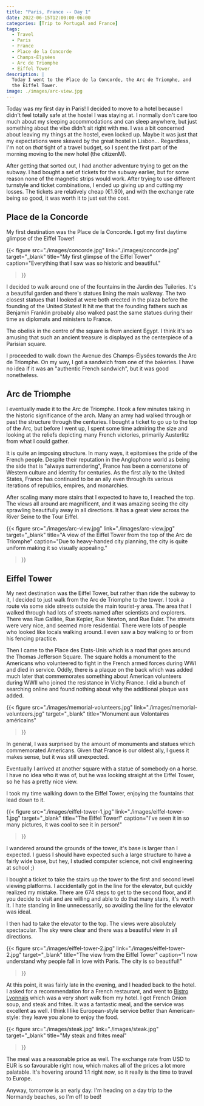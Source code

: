 ```yaml
---
title: "Paris, France -- Day 1"
date: 2022-06-15T12:00:00-06:00
categories: [Trip to Portugal and France]
tags:
  - Travel
  - Paris
  - France
  - Place de la Concorde
  - Champs-Élysées
  - Arc de Triomphe
  - Eiffel Tower
description: |
  Today I went to the Place de la Concorde, the Arc de Triomphe, and
  the Eiffel Tower.
image: ./images/arc-view.jpg
---
```


Today was my first day in Paris! I decided to move to a hotel because I didn't
feel totally safe at the hostel I was staying at. I normally don't care too much
about my sleeping accommodations and can sleep anywhere, but just something
about the vibe didn't sit right with me. I was a bit concerned about leaving my
things at the hostel, even locked up. Maybe it was just that my expectations
were skewed by the great hostel in Lisbon... Regardless, I'm not on *that* tight
of a travel budget, so I spent the first part of the morning moving to the new
hotel (the citizenM).

After getting that sorted out, I had another adventure trying to get on the
subway. I had bought a set of tickets for the subway earlier, but for some
reason none of the magnetic strips would work. After trying to use different
turnstyle and ticket combinations, I ended up giving up and cutting my losses.
The tickets are relatively cheap (€1.90), and with the exchange rate being so
good, it was worth it to just eat the cost.

## Place de la Concorde

My first destination was the Place de la Concorde. I got my first daytime
glimpse of the Eiffel Tower!

{{< figure
      src="./images/concorde.jpg"
      link="./images/concorde.jpg"
      target="_blank"
      title="My first glimpse of the Eiffel Tower"
      caption="Everything that I saw was so historic and beautiful."
>}}

I decided to walk around one of the fountains in the Jardin des Tuileries. It's
a beautiful garden and there's statues lining the main walkway. The two closest
statues that I looked at were both erected in the plaza before the founding of
the United States! It hit me that the founding fathers such as Benjamin Franklin
probably also walked past the same statues during their time as diplomats and
ministers to France.

The obelisk in the centre of the square is from ancient Egypt. I think it's so
amusing that such an ancient treasure is displayed as the centerpiece of a
Parisian square.

I proceeded to walk down the Avenue des Champs-Élysées towards the Arc de
Triomphe. On my way, I got a sandwich from one of the bakeries. I have no idea
if it was an "authentic French sandwich", but it was good nonetheless.

## Arc de Triomphe

I eventually made it to the Arc de Triomphe. I took a few minutes taking in the
historic significance of the arch. Many an army had walked through or past the
structure through the centuries. I bought a ticket to go up to the top of the
Arc, but before I went up, I spent some time admiring the size and looking at
the reliefs depicting many French victories, primarily Austerlitz from what I
could gather.

It is quite an imposing structure. In many ways, it epitomises the pride of the
French people. Despite their reputation in the Anglophone world as being the
side that is "always surrendering", France has been a cornerstone of Western
culture and identity for centuries. As the first ally to the United States,
France has continued to be an ally even through its various iterations of
republics, empires, and monarchies.

After scaling many more stairs that I expected to have to, I reached the top.
The views all around are magnificent, and it was amazing seeing the city
sprawling beautifully away in all directions. It has a great view across the
River Seine to the Tour Eiffel.

{{< figure
      src="./images/arc-view.jpg"
      link="./images/arc-view.jpg"
      target="_blank"
      title="A view of the Eiffel Tower from the top of the Arc de Triomphe"
      caption="Due to heavy-handed city planning, the city is quite uniform making it so visually appealing."
>}}

## Eiffel Tower

My next destination was the Eiffel Tower, but rather than ride the subway to it,
I decided to just walk from the Arc de Triomphe to the tower. I took a route via
some side streets outside the main tourist-y area. The area that I walked
through had lots of streets named after scientists and explorers. There was Rue
Galilée, Rue Kepler, Rue Newton, and Rue Euler. The streets were very nice, and
seemed more residential. There were lots of people who looked like locals
walking around. I even saw a boy walking to or from his fencing practice.

Then I came to the Place des Etats-Unis which is a road that goes around the
Thomas Jefferson Square. The square holds a monument to the Americans who
volunteered to fight in the French armed forces during WWI and died in service.
Oddly, there is a plaque on the back which was added much later that
commemorates something about American volunteers during WWII who joined the
resistance in Vichy France. I did a bunch of searching online and found nothing
about why the additional plaque was added.

{{< figure
      src="./images/memorial-volunteers.jpg"
      link="./images/memorial-volunteers.jpg"
      target="_blank"
      title="Monument aux Volontaires américains"
>}}

In general, I was surprised by the amount of monuments and statues which
commemorated Americans. Given that France is our oldest ally, I guess it makes
sense, but it was still unexpected.

Eventually I arrived at another square with a statue of somebody on a horse. I
have no idea who it was of, but he was looking straight at the Eiffel Tower, so
he has a pretty nice view.

I took my time walking down to the Eiffel Tower, enjoying the fountains that
lead down to it.

{{< figure
      src="./images/eiffel-tower-1.jpg"
      link="./images/eiffel-tower-1.jpg"
      target="_blank"
      title="The Eiffel Tower!"
      caption="I've seen it in so many pictures, it was cool to see it in person!"
>}}

I wandered around the grounds of the tower, it's base is larger than I expected.
I guess I should have expected such a large structure to have a fairly wide
base, but hey, I studied computer science, not civil engineering at school ;)

I bought a ticket to take the stairs up the tower to the first and second level
viewing platforms. I accidentally got in the line for the elevator, but quickly
realized my mistake. There are 674 steps to get to the second floor, and if you
decide to visit and are willing and able to do that many stairs, it's worth it.
I hate standing in line unnecessarily, so avoiding the line for the elevator was
ideal.

I then had to take the elevator to the top. The views were absolutely
spectacular. The sky were clear and there was a beautiful view in all
directions.

{{< figure
      src="./images/eiffel-tower-2.jpg"
      link="./images/eiffel-tower-2.jpg"
      target="_blank"
      title="The view from the Eiffel Tower"
      caption="I now understand why people fall in love with Paris. The city is so beautiful!"
>}}

At this point, it was fairly late in the evening, and I headed back to the
hotel. I asked for a recommendation for a French restaurant, and went to [Bistro
Lyonnais](https://goo.gl/maps/xfZUEEhPQpsbb7dC8) which was a very short walk
from my hotel. I got French Onion soup, and steak and frites. It was a fantastic
meal, and the service was excellent as well. I think I like European-style
service better than American-style: they leave you alone to enjoy the food.

{{< figure
      src="./images/steak.jpg"
      link="./images/steak.jpg"
      target="_blank"
      title="My steak and frites meal"
>}}

The meal was a reasonable price as well. The exchange rate from USD to EUR is so
favourable right now, which makes all of the prices a lot more palatable. It's
hovering around 1:1 right now, so it really is the time to travel to Europe.

Anyway, tomorrow is an early day: I'm heading on a day trip to the Normandy
beaches, so I'm off to bed!
